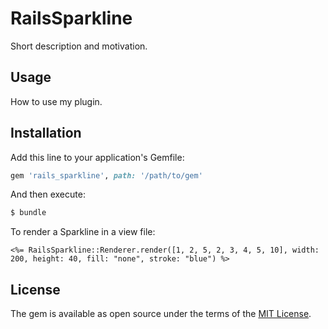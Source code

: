 # RailsSparkline
Short description and motivation.

## Usage
How to use my plugin.

## Installation
Add this line to your application's Gemfile:

```ruby
gem 'rails_sparkline', path: '/path/to/gem'
```

And then execute:
```bash
$ bundle
```

To render a Sparkline in a view file:
```erb
<%= RailsSparkline::Renderer.render([1, 2, 5, 2, 3, 4, 5, 10], width: 200, height: 40, fill: "none", stroke: "blue") %>
```

## License
The gem is available as open source under the terms of the [MIT License](https://opensource.org/licenses/MIT).
